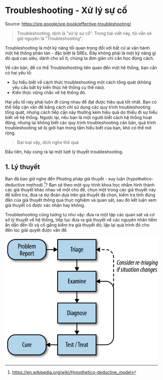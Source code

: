 # Troubleshooting - Xử lý sự cố

Source: <https://sre.google/sre-book/effective-troubleshooting/>

> Troubleshooting, dịch là "xử lý sự cố". Trong bài viết này, tôi vẫn sẽ giữ nguyên là "Troubleshooting".

Troubleshooting là một kỹ năng tối quan trọng đối với bất cứ ai vận hành một hệ thống phân tán - đặc biệt là SREs. Đây không phải là một kỹ năng gì đó quá cao siêu, dành cho số ít; chúng ta đơn giản chỉ cần học đúng cách.

Về căn bản, để có thể Troubleshooting liên quan đến một hệ thống, bạn cần có hai yếu tố:

- Sự hiểu biết về cách thức troubleshooting một cách tổng quát (không yêu cầu bất kỳ kiến thúc hệ thống cụ thể nào).
- Kiến thức vững chắc về hệ thống đó.

Hai yếu tố này phải luôn đi cùng nhau để đạt được hiệu quả tốt nhất. Bạn có thể tiếp cận vấn đề bằng cách chỉ sử dụng các quy trình troubleshooting tổng quát, nhưng cách tiếp cận này thường kém hiệu quả do thiếu đi sự hiểu biết về hệ thống. Ngược lại, nếu bạn là một người biết cách hệ thống hoạt động, nhưng lại không biết các quy trình troubleshooting căn bản, quá trình troubleshooting sẽ bị giới hạn trong tầm hiểu biết của bạn, khó có thể mở rộng.

> Đại loại vậy, dịch nghe thô quá

Đầu tiên, hãy cùng rà lại một lượt lý thuyết troubleshooting.

## 1. Lý thuyết

Bạn đã bao giờ nghe đến Phương pháp giả thuyết - suy luận (hypothetico-deductive method) [^1]? Bạn sẽ theo một quy trình khoa học nhằm hình thành các giả thuyết khác nhau về một chủ đề, chọn một trong các giả thuyết này để kiểm tra, đưa ra dự đoán dựa trên giả thuyết đã chọn, kiểm tra tính đúng đắn của giả thuyết thông qua thực nghiệm và quan sát, sau đó kết luận xem giả thuyết có được xác nhận hay không.

Troubleshooting cũng tương tự như vậy: đưa ra một tập các quan sát và cơ sở lý thuyết về hệ thống, tiếp tục đưa ra giả thuyết về các nguyên nhân tiềm ẩn dẫn đến lỗi và cố gắng kiểm tra giả thuyết đó; lặp lại quá trình đó cho đến lúc giải quyết được vấn đề.

![](./images/troubleshooting-process.jpg)

[^1]: <https://en.wikipedia.org/wiki/Hypothetico-deductive_model>
